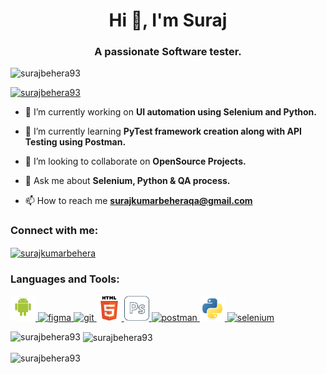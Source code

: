 <h1 align="center">Hi 👋, I'm Suraj</h1>
<h3 align="center">A passionate Software tester.</h3>

<p align="left"> <img src="https://komarev.com/ghpvc/?username=surajbehera93&label=Profile%20views&color=0e75b6&style=flat-square" alt="surajbehera93" /> </p>

<p align="left"> <a href="https://github.com/ryo-ma/github-profile-trophy"><img src="https://github-profile-trophy.vercel.app/?username=surajbehera93" alt="surajbehera93" /></a> </p>

- 🔭 I’m currently working on **UI automation using Selenium and Python.**

- 🌱 I’m currently learning **PyTest framework creation along with API Testing using Postman.**

- 👯 I’m looking to collaborate on **OpenSource Projects.**

- 💬 Ask me about **Selenium, Python & QA process.**

- 📫 How to reach me **surajkumarbeheraqa@gmail.com**

<h3 align="left">Connect with me:</h3>
<p align="left">
<a href="https://linkedin.com/in/surajkumarbehera" target="blank"><img align="center" src="https://raw.githubusercontent.com/rahuldkjain/github-profile-readme-generator/master/src/images/icons/Social/linked-in-alt.svg" alt="surajkumarbehera" height="30" width="40" /></a>
</p>

<h3 align="left">Languages and Tools:</h3>
<p align="left"> <a href="https://developer.android.com" target="_blank" rel="noreferrer"> <img src="https://raw.githubusercontent.com/devicons/devicon/master/icons/android/android-original-wordmark.svg" alt="android" width="40" height="40"/> </a> <a href="https://www.figma.com/" target="_blank" rel="noreferrer"> <img src="https://www.vectorlogo.zone/logos/figma/figma-icon.svg" alt="figma" width="40" height="40"/> </a> <a href="https://git-scm.com/" target="_blank" rel="noreferrer"> <img src="https://www.vectorlogo.zone/logos/git-scm/git-scm-icon.svg" alt="git" width="40" height="40"/> </a> <a href="https://www.w3.org/html/" target="_blank" rel="noreferrer"> <img src="https://raw.githubusercontent.com/devicons/devicon/master/icons/html5/html5-original-wordmark.svg" alt="html5" width="40" height="40"/> </a> <a href="https://www.photoshop.com/en" target="_blank" rel="noreferrer"> <img src="https://raw.githubusercontent.com/devicons/devicon/master/icons/photoshop/photoshop-line.svg" alt="photoshop" width="40" height="40"/> </a> <a href="https://postman.com" target="_blank" rel="noreferrer"> <img src="https://www.vectorlogo.zone/logos/getpostman/getpostman-icon.svg" alt="postman" width="40" height="40"/> </a> <a href="https://www.python.org" target="_blank" rel="noreferrer"> <img src="https://raw.githubusercontent.com/devicons/devicon/master/icons/python/python-original.svg" alt="python" width="40" height="40"/> </a> <a href="https://www.selenium.dev" target="_blank" rel="noreferrer"> <img src="https://raw.githubusercontent.com/detain/svg-logos/780f25886640cef088af994181646db2f6b1a3f8/svg/selenium-logo.svg" alt="selenium" width="40" height="40"/> </a> </p>

<p><img align="left" src="https://github-readme-stats.vercel.app/api/top-langs?username=surajbehera93&show_icons=true&locale=en&layout=compact" alt="surajbehera93" /></p>

<p>&nbsp;<img align="center" src="https://github-readme-stats.vercel.app/api?username=surajbehera93&show_icons=true&locale=en" alt="surajbehera93" /></p>

<p><img align="center" src="https://github-readme-streak-stats.herokuapp.com/?user=surajbehera93&" alt="surajbehera93" /></p>
